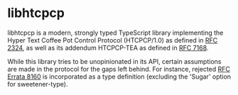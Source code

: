 # libhtcpcp

libhtcpcp is a modern, strongly typed TypeScript library implementing the Hyper Text Coffee Pot Control Protocol (HTCPCP/1.0) as defined in [RFC 2324](https://datatracker.ietf.org/doc/html/rfc2324), as well as its addendum HTCPCP-TEA as defined in [RFC 7168](https://datatracker.ietf.org/doc/html/rfc7168).

While this library tries to be unopinionated in its API, certain assumptions are made in the protocol for the gaps left behind. For instance, rejected [RFC Errata 8160](https://www.rfc-editor.org/errata/eid8160) is incorporated as a type definition (excluding the 'Sugar' option for sweetener-type).
